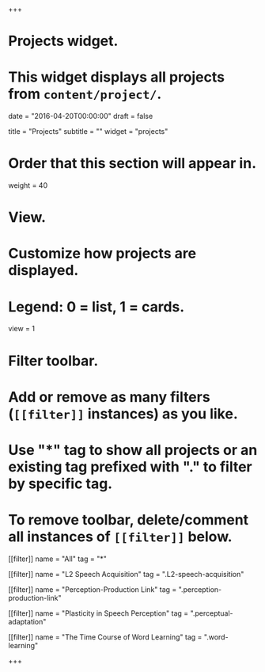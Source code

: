 +++
# Projects widget.
# This widget displays all projects from `content/project/`.

date = "2016-04-20T00:00:00"
draft = false

title = "Projects"
subtitle = ""
widget = "projects"

# Order that this section will appear in.
weight = 40

# View.
# Customize how projects are displayed.
# Legend: 0 = list, 1 = cards.
view = 1

# Filter toolbar.
# Add or remove as many filters (`[[filter]]` instances) as you like.
# Use "*" tag to show all projects or an existing tag prefixed with "." to filter by specific tag.
# To remove toolbar, delete/comment all instances of `[[filter]]` below.
[[filter]]
  name = "All"
  tag = "*"
  
[[filter]]
  name = "L2 Speech Acquisition"
  tag = ".L2-speech-acquisition"

[[filter]]
  name = "Perception-Production Link"
  tag = ".perception-production-link"

[[filter]]
  name = "Plasticity in Speech Perception"
  tag = ".perceptual-adaptation"
  
[[filter]]
  name = "The Time Course of Word Learning"
  tag = ".word-learning"  

+++


